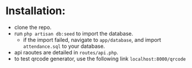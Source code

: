 # Installation:
 - clone the repo.
 - run `php artisan db:seed` to import the database.
   - if the import failed, navigate to `app/database`, and import `attendance.sql` to your database.
 - api raoutes are detailed in `routes/api.php`.
 - to test qrcode generator, use the following link `localhost:8000/qrcode`